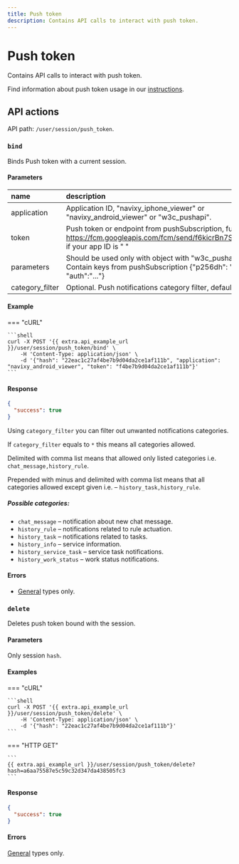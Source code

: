 ```yaml
---
title: Push token
description: Contains API calls to interact with push token.
---
```


# Push token

Contains API calls to interact with push token. 

Find information about push token usage in our [instructions](../../../../guides/rules-notifications/get-push-notifications.md).


## API actions

API path: `/user/session/push_token`.

### `bind`

Binds Push token with a current session.

#### Parameters

| name            | description                                                                                                                              | type                                              |
|:----------------|:-----------------------------------------------------------------------------------------------------------------------------------------|:--------------------------------------------------|
| application     | Application ID, "navixy_iphone_viewer" or "navixy_android_viewer" or "w3c_pushapi".                                                      | [enum](../../../../getting-started/introduction.md#data-types) |
| token           | Push token or endpoint from pushSubscription, full URL like https://fcm.googleapis.com/fcm/send/f6kicrBn7S0:APA91b if your app ID is " " | string                                            |
| parameters      | Should be used only with object with "w3c_pushapi". Contain keys from pushSubscription {"p256dh": "...", "auth":"..."}                   | JSON object                                       |
| category_filter | Optional. Push notifications category filter, default is `*`.                                                                            | string                                            |

#### Example

=== "cURL"

    ```shell
    curl -X POST '{{ extra.api_example_url }}/user/session/push_token/bind' \
        -H 'Content-Type: application/json' \
        -d '{"hash": "22eac1c27af4be7b9d04da2ce1af111b", "application": "navixy_android_viewer", "token": "f4be7b9d04da2ce1af111b"}'
    ```

#### Response

```json
{
  "success": true
}
```

Using `category_filter` you can filter out unwanted notifications categories.

If `category_filter` equals to `*` this means all categories allowed.

Delimited with comma list means that allowed only listed categories i.e. `chat_message,history_rule`.

Prepended with minus and delimited with comma list means that all categories allowed except given i.e. – `history_task,history_rule`.

##### Possible categories:

* `chat_message` – notification about new chat message.
* `history_rule` – notifications related to rule actuation.
* `history_task` – notifications related to tasks.
* `history_info` – service information.
* `history_service_task` – service task notifications.
* `history_work_status` – work status notifications.

#### Errors

* [General](../../../../getting-started/errors.md#error-codes) types only.


### `delete`

Deletes push token bound with the session.

#### Parameters

Only session `hash`.

#### Examples

=== "cURL"

    ```shell
    curl -X POST '{{ extra.api_example_url }}/user/session/push_token/delete' \
        -H 'Content-Type: application/json' \
        -d '{"hash": "22eac1c27af4be7b9d04da2ce1af111b"}'
    ```
    
=== "HTTP GET"

    ```
    {{ extra.api_example_url }}/user/session/push_token/delete?hash=a6aa75587e5c59c32d347da438505fc3
    ```

#### Response

```json
{
  "success": true
}
```

#### Errors

[General](../../../../getting-started/errors.md#error-codes) types only.

